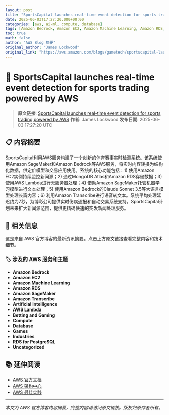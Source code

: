 ```yaml
---
layout: post
title: "SportsCapital launches real-time event detection for sports trading powered by AWS"
date: 2025-06-03T17:27:20.000+00:00
categories: [aws, ai-ml, compute, database]
tags: [Amazon Bedrock, Amazon EC2, Amazon Machine Learning, Amazon RDS, Amazon SageMaker, Amazon Transcribe, Artificial Intelligence, AWS Lambda, Betting and Gaming, Compute, Database, Games, Industries, RDS for PostgreSQL, Uncategorized]
toc: true
math: false
author: "AWS Blog 摘要"
original_author: "James Lockwood"
original_link: "https://aws.amazon.com/blogs/gametech/sportscapital-launches-real-time-event-detection-for-sports-trading-powered-by-aws/"
---
```


# 🤖 SportsCapital launches real-time event detection for sports trading powered by AWS

> **原文链接**: [SportsCapital launches real-time event detection for sports trading powered by AWS](https://aws.amazon.com/blogs/gametech/sportscapital-launches-real-time-event-detection-for-sports-trading-powered-by-aws/)
> **作者**: James Lockwood
> **发布日期**: 2025-06-03 17:27:20 UTC

## 📋 内容摘要

SportsCapital利用AWS服务构建了一个创新的体育赛事实时检测系统。该系统使用Amazon SageMaker和Amazon Bedrock等AWS服务，将实时内容转换为结构化数据，供定价模型和交易应用使用。系统的核心功能包括：1) 使用Amazon EC2实例持续监控新闻源；2) 通过MongoDB Atlas和Amazon RDS存储数据；3) 使用AWS Lambda进行无服务器处理；4) 借助Amazon SageMaker托管机器学习模型进行文本处理；5) 使用Amazon Bedrock的Claude Sonnet 3.5等大语言模型处理长篇内容；6) 利用Amazon Transcribe进行语音转文本。系统平均处理延迟约为7秒，为博彩公司提供实时伤病通报和自动交易系统支持。SportsCapital计划未来扩大新闻源范围，提供更精确快速的突发新闻处理服务。

## 🔗 相关信息

这是来自 AWS 官方博客的最新资讯摘要。点击上方原文链接查看完整内容和技术细节。

### 🏷️ 涉及的 AWS 服务和主题

- **Amazon Bedrock**
- **Amazon EC2**
- **Amazon Machine Learning**
- **Amazon RDS**
- **Amazon SageMaker**
- **Amazon Transcribe**
- **Artificial Intelligence**
- **AWS Lambda**
- **Betting and Gaming**
- **Compute**
- **Database**
- **Games**
- **Industries**
- **RDS for PostgreSQL**
- **Uncategorized**

## 📚 延伸阅读

- [AWS 官方文档](https://docs.aws.amazon.com/)
- [AWS 架构中心](https://aws.amazon.com/architecture/)
- [AWS 最佳实践](https://aws.amazon.com/architecture/well-architected/)

---

*本文为 AWS 官方博客内容摘要，完整内容请访问原文链接。版权归原作者所有。*